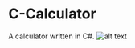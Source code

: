 # C-Calculator
A calculator written in C#.
![alt text](C-Calculator/Capture.PNG "Screenshot image")
